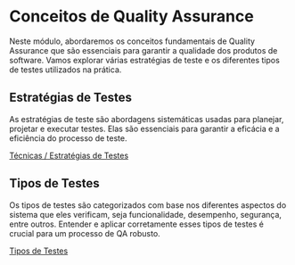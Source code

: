 # Conceitos de Quality Assurance

Neste módulo, abordaremos os conceitos fundamentais de Quality Assurance que são essenciais para garantir a qualidade dos produtos de software. Vamos explorar várias estratégias de teste e os diferentes tipos de testes utilizados na prática.

## Estratégias de Testes
As estratégias de teste são abordagens sistemáticas usadas para planejar, projetar e executar testes. Elas são essenciais para garantir a eficácia e a eficiência do processo de teste.

[Técnicas / Estratégias de Testes](./estrategia/estrategia.md)


## Tipos de Testes

Os tipos de testes são categorizados com base nos diferentes aspectos do sistema que eles verificam, seja funcionalidade, desempenho, segurança, entre outros. Entender e aplicar corretamente esses tipos de testes é crucial para um processo de QA robusto.

[Tipos de Testes](./tipos/tipos.md)







